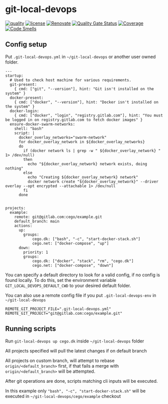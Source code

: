# git-local-devops

[![quality](https://img.shields.io/github/workflow/status/cego/git-local-devops/Quality)](https://github.com/cego/git-local-devops/actions)
[![license](https://img.shields.io/github/license/cego/git-local-devops)](https://npmjs.org/package/git-local-devops)
[![Renovate](https://img.shields.io/badge/renovate-enabled-brightgreen.svg)](https://renovatebot.com)
[![Quality Gate Status](https://sonarcloud.io/api/project_badges/measure?project=cego_git-local-devops&metric=alert_status)](https://sonarcloud.io/dashboard?id=cego_git-local-devops)
[![Coverage](https://sonarcloud.io/api/project_badges/measure?project=cego_git-local-devops&metric=coverage)](https://sonarcloud.io/dashboard?id=cego_git-local-devops)
[![Code Smells](https://sonarcloud.io/api/project_badges/measure?project=cego_git-local-devops&metric=code_smells)](https://sonarcloud.io/dashboard?id=cego_git-local-devops)

## Config setup

Put `.git-local-devops.yml` in `~/git-local-devops` or another user owned folder.
```
---
startup:
  # Used to check host machine for various requirements.
  git-present: 
    { cmd: ["git", "--version"], hint: "Git isn't installed on the system" }
  docker-present:
    { cmd: ["docker", "--version"], hint: "Docker isn't installed on the system" }
  docker-login:
    { cmd: ["docker", "login", "registry.gitlab.com"], hint: "You must be logged in on registry.gitlab.com to fetch docker images" }
  ensure-docker-swarm-networks:
    shell: "bash"
    script: |
      docker_overlay_networks="swarm-network"
      for docker_overlay_network in ${docker_overlay_networks}
      do
        if (docker network ls | grep -w " ${docker_overlay_network} " 1> /dev/null)
        then
          echo "${docker_overlay_network} network exists, doing nothing"
        else
          echo "Creating ${docker_overlay_network} network"
          docker network create "${docker_overlay_network}" --driver overlay --opt encrypted --attachable 1> /dev/null
        fi
      done


projects:
  example:
    remote: git@gitlab.com:cego/example.git
    default_branch: main
    actions:
      up:
        groups:
            cego.dk: ["bash", "-c", "start-docker-stack.sh"]
            cego.net: ["docker-compose", "up"]
      down:
        priority: 1
        groups:
            cego.dk: ["docker", "stack", "rm", "cego.dk"]
            cego.net: ["docker-compose", "down"]
```
You can specify a default directory to look for a valid config, if no config is found locally. To do this, set the environment variable `GIT_LOCAL_DEVOPS_DEFAULT_CWD` to your desired default folder.

You can also use a remote config file if you put `.git-local-devops-env` in `~/git-local-devops`

```
REMOTE_GIT_PROJECT_FILE=".git-local-devops.yml"
REMOTE_GIT_PROJECT="git@gitlab.com:cego/example.git"
```

## Running scripts

Run `git-local-devops up cego.dk` inside `~/git-local-devops` folder

All projects specified will pull the latest changes if on default branch

All projects on custom branch, will attempt to rebase `origin/<default_branch>` first, if that fails a merge with `origin/<default_branch>` will be attempted.

After git operations are done, scripts matching cli inputs will be executed.

In this example only `"bash", "-c", "start-docker-stack.sh"` will be executed in `~/git-local-devops/cego/example` checkout

